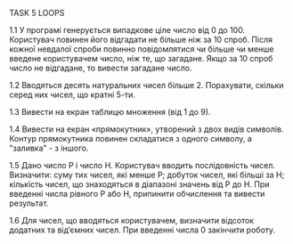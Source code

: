 TASK 5 
LOOPS

1.1 У програмі генерується випадкове ціле число від 0 до 100. 
Користувач повинен його відгадати не більше ніж за 10 спроб. 
Після кожної невдалої спроби повинно повідомлятися чи більше чи менше введене користувачем число, 
ніж те, що загадане. Якщо за 10 спроб число не відгадане, то вивести загадане число.

1.2 Вводяться десять натуральних чисел більше 2. Порахувати, скільки серед них чисел, що кратні 5-ти.

1.3 Вивести на екран таблицю множення (від 1 до 9).

1.4 Вивести на екран «прямокутник», утворений з двох видів символів. 
Контур прямокутника повинен складатися з одного символу, а "заливка" - з іншого.

1.5 Дано число P  і число H. Користувач вводить послідовність чисел. 
Визначити: суму тих чисел, які менше P; добуток чисел, які більші за H; кількість чисел,
що знаходяться  в діапазоні значень від P до H. При введенні числа рівного P або H, 
припинити обчислення та вивести результат.

1.6 Для чисел, що вводяться користувачем, визначити відсоток додатних та від’ємних чисел.
При введенні числа 0 закінчити роботу.

